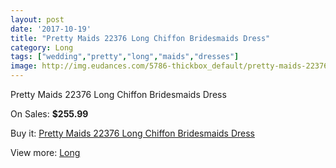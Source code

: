 ```yaml
---
layout: post
date: '2017-10-19'
title: "Pretty Maids 22376 Long Chiffon Bridesmaids Dress"
category: Long
tags: ["wedding","pretty","long","maids","dresses"]
image: http://img.eudances.com/5786-thickbox_default/pretty-maids-22376-long-chiffon-bridesmaids-dress.jpg
---
```

Pretty Maids 22376 Long Chiffon Bridesmaids Dress

On Sales: **$255.99**
<a href="https://www.eudances.com/en/long/2024-pretty-maids-22376-long-chiffon-bridesmaids-dress.html"><amp-img layout="responsive" width="600" height="600" src="//img.eudances.com/5786-thickbox_default/pretty-maids-22376-long-chiffon-bridesmaids-dress.jpg" alt="Pretty Maids 22376 Long Chiffon Bridesmaids Dress 0" /></a>
<a href="https://www.eudances.com/en/long/2024-pretty-maids-22376-long-chiffon-bridesmaids-dress.html"><amp-img layout="responsive" width="600" height="600" src="//img.eudances.com/5787-thickbox_default/pretty-maids-22376-long-chiffon-bridesmaids-dress.jpg" alt="Pretty Maids 22376 Long Chiffon Bridesmaids Dress 1" /></a>

Buy it: [Pretty Maids 22376 Long Chiffon Bridesmaids Dress](https://www.eudances.com/en/long/2024-pretty-maids-22376-long-chiffon-bridesmaids-dress.html "Pretty Maids 22376 Long Chiffon Bridesmaids Dress")

View more: [Long](https://www.eudances.com/en/21-long "Long")